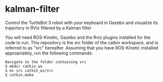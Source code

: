 # kalman-filter
Control the TurtleBot 3 robot with your keyboard in Gazebo and visualize its trajectory in RViz filtered by a Kalman filter 

You will need ROS-Kinetic, Gazebo and the Rviz plugins installed for the code to run.
This repository is the src folder of the catkin workspace, and is referred to as "src" hereafter. 
Assuming that you have ROS-Kinetic installed appropriately, run the following commands:
```
Navigate to the folder containing src
$ mkdir catkin_ws
$ mv src catkin_ws/src
$ catkin_make
```



